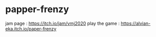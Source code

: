 # papper-frenzy
jam page : https://itch.io/jam/vmj2020
play the game : https://alvian-eka.itch.io/paper-frenzy
